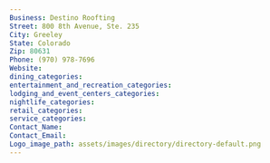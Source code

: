 ```yaml
---
Business: Destino Roofting
Street: 800 8th Avenue, Ste. 235
City: Greeley
State: Colorado
Zip: 80631
Phone: (970) 978-7696
Website: 
dining_categories: 
entertainment_and_recreation_categories: 
lodging_and_event_centers_categories: 
nightlife_categories: 
retail_categories: 
service_categories: 
Contact_Name: 
Contact_Email: 
Logo_image_path: assets/images/directory/directory-default.png
---
```

